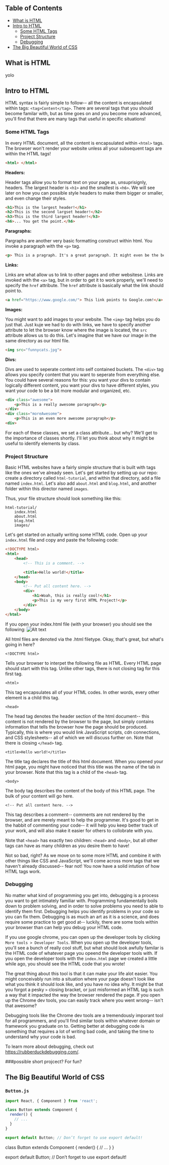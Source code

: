 ## Table of Contents

- [What is HTML](#what-is-html)
- [Intro to HTML](#intro-to-html)
  - [Some HTML Tags](#some-html-tags)
  - [Project Structure](#project-structure)
  - [Debugging](#debugging)
- [The Big Beautiful World of CSS](#the-big-beautiful-world-of-css)

## What is HTML
yolo

## Intro to HTML
HTML syntax is fairly simple to follow-- all the content is encapsulated within tags: `<tag>Content</tag>`. There are several tags that you should become familar with, but as time goes on and you become more advanced, you'll find that there are many tags that useful in specific situations!

### Some HTML Tags
In every HTML document, all the content is encapsulated within `<html>` tags. The browser won't render your website unless all your subsequent tags are within the HTML tags!

```html
<html> </html>
```

**Headers:**

Header tags allow you to format text on your page as, unsuprisignly, headers. The largest header is `<h1>` and the smallest is `<h6>`. We will see later on how you can possible style headers to make them bigger or smaller, and even change their styles. 
```html
<h1>This is the largest header!</h1>
<h2>This is the second largset header!</h2>
<h3>This is the third largest header!</h3>
<h6>... You get the point.</h6>
```

**Paragraphs:**

Pargraphs are another very basic formatting construct within html. You invoke a paragraph with the `<p>` tag.
```html
<p> This is a pragraph. It's a great paragraph. It might even be the best paragraph.</p>
```

**Links:**

Links are what allow us to link to other pages and other websitese. Links are invoked with the `<a>` tag, but in order to get it to work properly, we'll need to specify the `href` attribute. The `href` attribute is basically what the link should point to.
```html
<a href="https://www.google.com/"> This link points to Google.com!</a>
```


**Images:**

You might want to add images to your website. The `<img>` tag helps you do just that. Just kuje we had to do with links, we have to specify another attribute to let the browser know where the image is located, the `src` attribute allows us to do this. Let's imagine that we have our image in the same directory as our html file. 
```html
<img src="funnycats.jpg">
```

**Divs:**

Divs are used to seperate content into self contained buckets. The `<div>` tag allows you specify content that you want to seperate from everything else. You could have several reasons for this: you want your divs to contain logically different content, you want your divs to have different styles, you want your code to be a bit more modular and organized, etc.
```html
<div class="awesome"> 
	<p>This is a really awesome paragraph</p> 
</div>
<div class="moreAwesome">
	<p>This is an even more awesome paragraph</p>
<div> 
```
For each of these classes, we set a class attribute... but why? We'll get to the importance of classes shortly. I'll let you think about why it might be useful to identify elements by class. 

### Project Structure
Basic HTML websites have a fairly simple structure that is built with tags like the ones we've already seen. Let's get started by setting up our repo: create a directory called `html-tutorial`, and within that directory, add a file named `index.html`. Let's also add `about.html` and `blog.html`, and another folder within this director named `images`.

Thus, your file structure should look something like this: 
```
html-tutorial/
	index.html
	about.html
	blog.html
	images/
```

Let's get started on actually writing some HTML code. Open up your `index.html` file and copy and paste the following code:
```html
<!DOCTYPE html>
<html>
    <head>
        <!-- This is a comment. -->

        <title>Hello world!</title>
    </head>
    <body>
        <!-- Put all content here. -->
        <div>
        	<h1>Woah, this is really cool!</h1>
        	<p>This is my very first HTML Project!</p>
        </div>
    </body>
</html>
```

If you open your index.html file (with your browser) you should see the following: 
![Alt text](html-tutorial/images/index1.png?raw=true)

All html files are denoted via the .html filetype. Okay, that's great, but what's going in here? 

`<!DOCTYPE html>` 

Tells your browser to interpet the following file as HTML. Every HTML page should start with this tag. Unlike other tags, there is not closing tag for this first tag. 

`<html>`

This tag encapsulates all of your HTML codes. In other words, every other element is a child this tag. 

`<head>`

The head tag denotes the header section of the html document-- this content is not rendered by the browser to the page, but simply contains information that tells the browser how the page should be produced. Typically, this is where you would link JavaScript scripts, cdn connections, and CSS stylesheets-- all of which we will discuss further on. Note that there is closing `</head>` tag. 

`<title>Hello world!</title>`

The title tag declares the title of this html document. When you opened your html page, you might have noticed that this title was the name of the tab in your browser. Note that this tag is a child of the `<head>` tag. 

`<body>`

The body tag describes the content of the body of this HTML page. The bulk of your content will go here. 

`<!-- Put all content here. -->`

This tag describes a comment-- comments are not rendered by the browser, and are merely meant to help the programmer. It's good to get in the habbit of commenting your code-- it will help you keep better track of your work, and will also make it easier for others to collobrate with you.

Note that `<head>` has exactly two children: `<head>` and `<body>`, but all other tags can have as many children as you desire them to have!

Not so bad, right? As we move on to some more HTML and combine it with other things like CSS and JavaScript, we'll come across more tags that we haven't already discussed-- fear not! You now have a solid intution of how HTML tags work. 

### Debugging
No matter what kind of programming you get into, debugging is a process you want to get intimately familiar with. Programming fundamentally boils down to problem solving, and in order to solve problems you need to able to identify them first. Debugging helps you identify problems in your code so you can fix them. Debugging is as much an art as it is a science, and does require some practice to get good at-- luckily, there are some tools within your browser than can help you debug your HTML code. 

If you use google chrome, you can open up the developer tools by clicking `More tools > Developer Tools`. When you open up the developer tools, you'll see a bunch of really cool stuff, but what should look awfully familar is the HTML code of whatever page you opeend the developer tools with. If you open the developer tools with the `index.html` page we created a little while ago, you should see the HTML code that you wrote!

The great thing about this tool is that it can make your life alot easier. You might conceivably run into a situation where your page doesn't look like what you think it should look like, and you have no idea why. It might be that you forgot a pesky `>` closing bracket, or just misformed an HTML tag is such a way that it impacted the way the browser rendered the page. If you open up the Chrome dev tools, you can easily track where you went wrong-- isn't that awesome?

Debugging tools like the Chrome dev tools are a tremendously imporant tool for all programmers, and you'll find similar tools within whatever domain or framework you graduate on to. Getting better at debugging code is something that requires a lot of writing bad code, and taking the time to understand why your code is bad. 

To learn more about debugging, check out https://rubberduckdebugging.com/. 

###possible short projcect? For fun? 


## The Big Beautiful World of CSS











### `Button.js`

```js
import React, { Component } from 'react';

class Button extends Component {
  render() {
    // ...
  }
}

export default Button; // Don’t forget to use export default!
```

class Button extends Component {
  render() {
    // ...
  }
}

export default Button; // Don’t forget to use export default!
```
